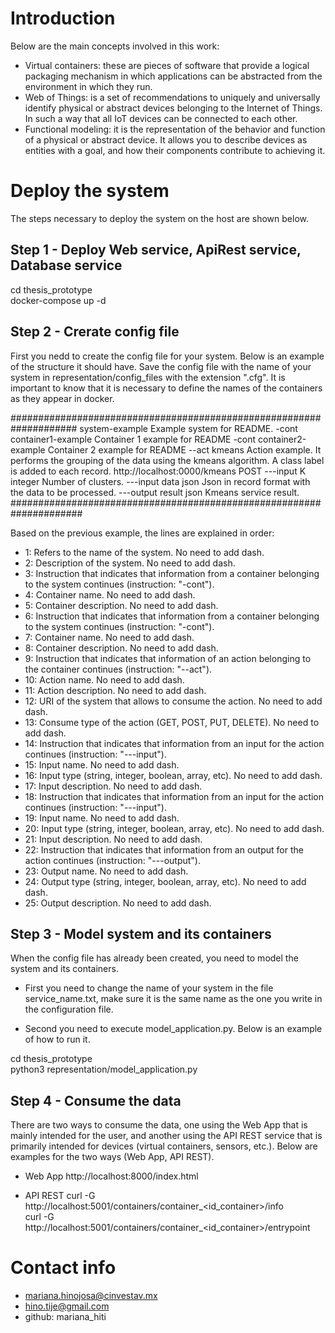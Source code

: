 # Introduction
Below are the main concepts involved in this work:
- Virtual containers: these are pieces of software that provide a logical packaging mechanism in which applications can be abstracted from the environment in which they run.
- Web of Things: is a set of recommendations to uniquely and universally identify physical or abstract devices belonging to the Internet of Things. In such a way that all IoT devices can be connected to each other.
- Functional modeling: it is the representation of the behavior and function of a physical or abstract device. It allows you to describe devices as entities with a goal, and how their components contribute to achieving it.

# Deploy the system
The steps necessary to deploy the system on the host are shown below.

## Step 1 - Deploy Web service, ApiRest service, Database service

cd thesis_prototype <br>
docker-compose up -d

## Step 2 - Crerate config file
First you nedd to create the config file for your system. Below is an example of the structure it should have. Save the config file with the name of your system in representation/config_files with the extension ".cfg". It is important to know that it is necessary to define the names of the containers as they appear in docker. <br>

####################################################################
system-example
Example system for README.
-cont
container1-example
Container 1 example for README
-cont
container2-example
Container 2 example for README
--act
kmeans
Action example. It performs the grouping of the data using the kmeans algorithm. A class label is added to each record.
http://localhost:0000/kmeans
POST
---input
K
integer
Number of clusters.
---input
data
json
Json in record format with the data to be processed.
---output
result
json
Kmeans service result.
#####################################################################

Based on the previous example, the lines are explained in order:
- 1: Refers to the name of the system. No need to add dash.
- 2: Description of the system. No need to add dash.
- 3: Instruction that indicates that information from a container belonging to the system continues (instruction: "-cont").
- 4: Container name. No need to add dash.
- 5: Container description. No need to add dash.
- 6: Instruction that indicates that information from a container belonging to the system continues (instruction: "-cont").
- 7: Container name. No need to add dash.
- 8: Container description. No need to add dash.
- 9: Instruction that indicates that information of an action belonging to the container continues (instruction: "--act").
- 10: Action name. No need to add dash.
- 11: Action description. No need to add dash.
- 12: URI of the system that allows to consume the action. No need to add dash.
- 13: Consume type of the action (GET, POST, PUT, DELETE). No need to add dash.
- 14: Instruction that indicates that information from an input for the action continues (instruction: "---input").
- 15: Input name. No need to add dash.
- 16: Input type (string, integer, boolean, array, etc). No need to add dash.
- 17: Input description. No need to add dash.
- 18: Instruction that indicates that information from an input for the action continues (instruction: "---input").
- 19: Input name. No need to add dash.
- 20: Input type (string, integer, boolean, array, etc). No need to add dash.
- 21: Input description. No need to add dash.
- 22: Instruction that indicates that information from an output for the action continues (instruction: "---output").
- 23: Output name. No need to add dash.
- 24: Output type (string, integer, boolean, array, etc). No need to add dash.
- 25: Output description. No need to add dash.

## Step 3 - Model system and its containers
When the config file has already been created, you need to model the system and its containers. <br>

- First you need to change the name of your system in the file service_name.txt, make sure it is the same name as the one you write in the configuration file. <br>

- Second you need to execute model_application.py. Below is an example of how to run it.

cd thesis_prototype <br>
python3 representation/model_application.py <br>

## Step 4 - Consume the data
There are two ways to consume the data, one using the Web App that is mainly intended for the user, and another using the API REST service that is primarily intended for devices (virtual containers, sensors, etc.). Below are examples for the two ways (Web App, API REST). <br>

* Web App
http://localhost:8000/index.html 

* API REST
curl -G http://localhost:5001/containers/container_<id_container>/info <br>
curl -G http://localhost:5001/containers/container_<id_container>/entrypoint <br>

# Contact info
- mariana.hinojosa@cinvestav.mx
- hino.tije@gmail.com
- github: mariana_hiti